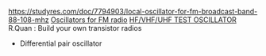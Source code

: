 https://studyres.com/doc/7794903/local-oscillator-for-fm-broadcast-band-88-108-mhz
[Oscillators for FM radio](https://www.edaboard.com/threads/oscillators-for-fm-radio.413247/)
[HF/VHF/UHF TEST OSCILLATOR](http://www.cappels.org/dproj/bandswitchtestosc/bs_test_oscillator.html)
R.Quan : Build your own transistor radios 
*  Differential pair oscillator